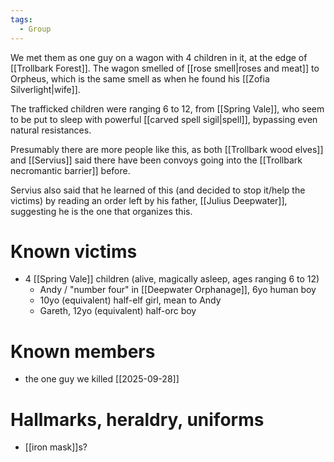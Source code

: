 ```yaml
---
tags:
  - Group
---
```

We met them as one guy on a wagon with 4 children in it, at the edge of [[Trollbark Forest]]. The wagon smelled of [[rose smell|roses and meat]] to Orpheus, which is the same smell as when he found his [[Zofia Silverlight|wife]]. 

The trafficked children were ranging 6 to 12, from [[Spring Vale]], who seem to be put to sleep with powerful [[carved spell sigil|spell]], bypassing even natural resistances. 


Presumably there are more people like this, as both [[Trollbark wood elves]] and [[Servius]] said there have been convoys going into the [[Trollbark necromantic barrier]] before.

Servius also said that he learned of this (and decided to stop it/help the victims) by reading an order left by his father, [[Julius Deepwater]], suggesting he is the one that organizes this. 

# Known victims
- 4 [[Spring Vale]] children (alive, magically asleep, ages ranging 6 to 12)
	- Andy / "number four" in [[Deepwater Orphanage]], 6yo human boy
	- 10yo (equivalent) half-elf girl, mean to Andy
	- Gareth, 12yo (equivalent) half-orc boy

# Known members
- the one guy we killed [[2025-09-28]]
# Hallmarks, heraldry, uniforms
- [[iron mask]]s?
